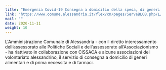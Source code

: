 ```yaml
---
title: "Emergenza Covid-19 Consegna a domicilio della spesa, di generi di prima necessità e di farmaci"
link: "https://www.comune.alessandria.it/flex/cm/pages/ServeBLOB.php/L/IT/IDPagina/2733"
mail: ""
date: 2020-11-11
weight: 10
---
```


L'Amministrazione Comunale di Alessandria - con il diretto interessamento dell’assessorato alle Politiche Sociali e dell’assessorato all’Associazionismo - ha riattivato in collaborazione con CISSACA e alcune associazioni del volontariato alessandrino, il servizio di consegna a domicilio di generi alimentari e di prima necessita e di farmaci.
